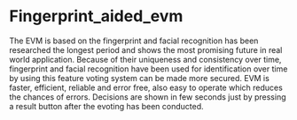 # Fingerprint_aided_evm
 The EVM is based on the fingerprint and facial recognition has been researched the longest period and shows the most promising future in real world application. Because of their uniqueness and consistency over time, fingerprint and facial recognition have been used for identification over time by using this feature voting system can be made more secured. EVM is faster, efficient, reliable and error free, also easy to operate which reduces the chances of errors. Decisions are shown in few seconds just by pressing a result button after the evoting has been conducted.
